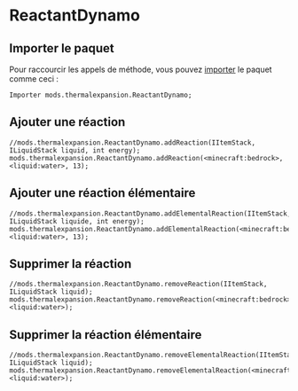 # ReactantDynamo

## Importer le paquet

Pour raccourcir les appels de méthode, vous pouvez [importer](/AdvancedFunctions/Import/) le paquet comme ceci :

```zenscript
Importer mods.thermalexpansion.ReactantDynamo;
```

## Ajouter une réaction

```zenscript
//mods.thermalexpansion.ReactantDynamo.addReaction(IItemStack, ILiquidStack liquid, int energy);
mods.thermalexpansion.ReactantDynamo.addReaction(<minecraft:bedrock>, <liquid:water>, 13);
```

## Ajouter une réaction élémentaire

```zenscript
//mods.thermalexpansion.ReactantDynamo.addElementalReaction(IItemStack, ILiquidStack liquide, int energy);
mods.thermalexpansion.ReactantDynamo.addElementalReaction(<minecraft:bedrock>, <liquid:water>, 13);
```

## Supprimer la réaction

```zenscript
//mods.thermalexpansion.ReactantDynamo.removeReaction(IItemStack, ILiquidStack liquid);
mods.thermalexpansion.ReactantDynamo.removeReaction(<minecraft:bedrock>, <liquid:water>);
```

## Supprimer la réaction élémentaire

```zenscript
//mods.thermalexpansion.ReactantDynamo.removeElementalReaction(IItemStack, ILiquidStack liquid);
mods.thermalexpansion.ReactantDynamo.removeElementalReaction(<minecraft:bedrock>, <liquid:water>);
```